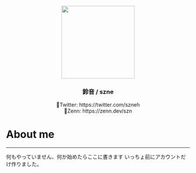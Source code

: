 <p align="center">
    <img src="https://storage.googleapis.com/zenn-user-upload/avatar/dd506d8dce.jpeg" width="200">
</p>
<h3 align="center">
    <a>鈴音 / szne</a>
</h3>
<p align="center">
    🔗Twitter: https://twitter.com/szneh</br>
    🔗Zenn: https://zenn.dev/szn
</p>

# About me
---
何もやっていません、何か始めたらここに書きます
いっちょ前にアカウントだけ作りました。